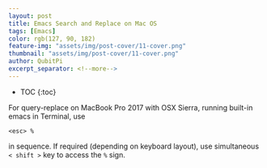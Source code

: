 ```yaml
---
layout: post
title: Emacs Search and Replace on Mac OS
tags: [Emacs]
color: rgb(127, 90, 182)
feature-img: "assets/img/post-cover/11-cover.png"
thumbnail: "assets/img/post-cover/11-cover.png"
author: QubitPi
excerpt_separator: <!--more-->
---
```


<!--more-->

* TOC
{:toc}

For query-replace on MacBook Pro 2017 with OSX Sierra, running built-in emacs in Terminal, use

    <esc> % 

in sequence. If required (depending on keyboard layout), use simultaneous `< shift >` key to access the `%` sign.
